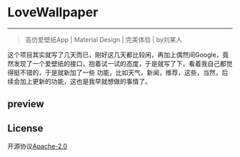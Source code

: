 # LoveWallpaper
---

> 高仿爱壁纸App |  Material Design | 完美体验 | by刘某人

这个项目其实就写了几天而已，刚好这几天都比较闲，再加上偶然间Google，竟然发现了一个爱壁纸的接口，抱着试一试的态度，于是就写了下，看着我自己都觉得挺不错的，于是就新加了一些
功能，比如天气，新闻，推荐，这些，当然，后续会加上更新的功能，这也是我早就想做的事情了。

## preview


## License
  
开源协议[Apache-2.0](https://opensource.org/licenses/apache2.0.php)